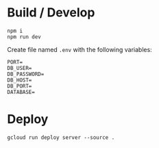 # Build / Develop

```
npm i
npm run dev
```

Create file named `.env` with the following variables:

```
PORT=
DB_USER=
DB_PASSWORD=
DB_HOST=
DB_PORT=
DATABASE=
```

# Deploy

```
gcloud run deploy server --source . 
```